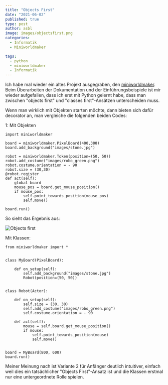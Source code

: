 ```yaml
---
title: "Objects First"
date: "2021-06-02"
published: true
type: post
author: asbl
image: images/objectsfirst.png
categories:
  - Informatik
  - Miniworldmaker

tags:
  - python
  - miniworldmaker
  - Informatik
---
```


Ich habe mal wieder ein altes Projekt ausgegraben, den [miniworldmaker](miniworldmaker.de). Beim Überarbeiten der Dokumentation und der Einführungsbeispiele ist mir wieder aufgefallen, dass ich erst mit Python gelernt habe, dass man zwischen "objects first" und "classes first"-Ansätzen unterscheiden muss.

Wenn man wirklich mit Objekten starten möchte, dann bieten sich dafür decorator an, man vergleiche die folgenden beiden Codes:

1: Mit Objekten
```
import miniworldmaker

board = miniworldmaker.PixelBoard(400,300)
board.add_background("images/stone.jpg")

robot = miniworldmaker.Token(position=(50, 50))
robot.add_costume("images/robo_green.png")
robot.costume.orientation = - 90
robot.size = (30,30)
@robot.register
def act(self):
    global board
    mouse_pos = board.get_mouse_position()
    if mouse_pos:
        self.point_towards_position(mouse_pos)
        self.move()
               
board.run()
```

So sieht das Ergebnis aus:

![Objects first](/images/mwm_objects_first.png)

Mit Klassen:
```
from miniworldmaker import *


class MyBoard(PixelBoard):

    def on_setup(self):
        self.add_background("images/stone.jpg")
        Robot(position=(50, 50))


class Robot(Actor):

    def on_setup(self):
        self.size = (30, 30)
        self.add_costume("images/robo_green.png")
        self.costume.orientation = - 90

    def act(self):
        mouse = self.board.get_mouse_position()
        if mouse:
            self.point_towards_position(mouse)
            self.move()


board = MyBoard(800, 600)
board.run()

```

Meiner Meinung nach ist Variante 2 für Anfänger deutlich intuitiver, einfach weil dies ein tatsächlicher "Objects First"-Ansatz ist und die Klassen erstmal nur eine untergeordnete Rolle spielen.